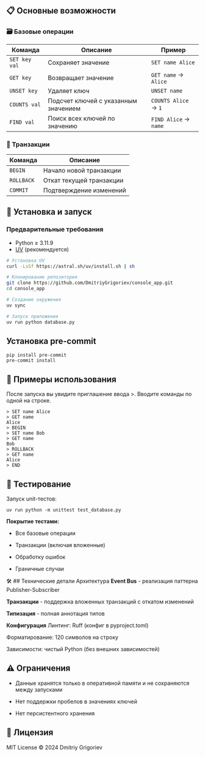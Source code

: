 ## 📋 Основные возможности

### 🗃️ Базовые операции
| Команда       | Описание                                  | Пример                   |
|---------------|------------------------------------------|--------------------------|
| `SET key val` | Сохраняет значение                       | `SET name Alice`         |
| `GET key`     | Возвращает значение                      | `GET name` → `Alice`     |
| `UNSET key`   | Удаляет ключ                             | `UNSET name`             |
| `COUNTS val`  | Подсчет ключей с указанным значением     | `COUNTS Alice` → `1`     |
| `FIND val`    | Поиск всех ключей по значению            | `FIND Alice` → `name`    |

### 💾 Транзакции
| Команда       | Описание                     |
|---------------|-----------------------------|
| `BEGIN`       | Начало новой транзакции      |
| `ROLLBACK`    | Откат текущей транзакции     |
| `COMMIT`      | Подтверждение изменений      |

## 🚀 Установка и запуск

### Предварительные требования
- Python ≥ 3.11.9
- [UV](https://github.com/astral-sh/uv) (рекомендуется)

```bash
# Установка UV
curl -LsSf https://astral.sh/uv/install.sh | sh

# Клонирование репозитория
git clone https://github.com/DmitriyGrigoriev/console_app.git
cd console_app

# Создание окружения
uv sync

# Запуск приложения
uv run python database.py
```

## Установка pre-commit
```
pip install pre-commit
pre-commit install
```

## 📝 Примеры использования
После запуска вы увидите приглашение ввода >. Вводите команды по одной на строке.
```
> SET name Alice
> GET name
Alice
> BEGIN
> SET name Bob
> GET name
Bob
> ROLLBACK
> GET name
Alice
> END
```
## 🧪 Тестирование
Запуск unit-тестов:
```
uv run python -m unittest test_database.py
```
**Покрытие тестами:**

* Все базовые операции

* Транзакции (включая вложенные)

* Обработку ошибок

* Граничные случаи

🛠️ ## Технические детали
Архитектура
**Event Bus** - реализация паттерна Publisher-Subscriber

**Транзакции** - поддержка вложенных транзакций с откатом изменений

**Типизация** - полная аннотация типов

**Конфигурация**
Линтинг: Ruff (конфиг в pyproject.toml)

Форматирование: 120 символов на строку

Зависимости: чистый Python (без внешних зависимостей)

## ⚠️ Ограничения
* Данные хранятся только в оперативной памяти и не сохраняются между запусками

* Нет поддержки пробелов в значениях ключей

* Нет персистентного хранения

## 📜 Лицензия
MIT License © 2024 Dmitriy Grigoriev